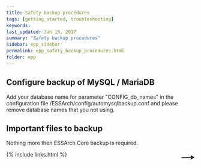 ```yaml
---
title: Safety backup procedures
tags: [getting_started, troubleshooting]
keywords:
last_updated: Jan 15, 2017
summary: "Safety backup procedures"
sidebar: epp_sidebar
permalink: epp_safety_backup_procedures.html
folder: epp
---
```


## Configure backup of MySQL / MariaDB
Add your database name for parameter "CONFIG_db_names" in the configuration file /ESSArch/config/automysqlbackup.conf and please remove database names that you
not using.

## Important files to backup
Nothing more then ESSArch Core backup is required.

[<img align="right" src="images/n.png">](epp_logfiles.html)
{% include links.html %}
